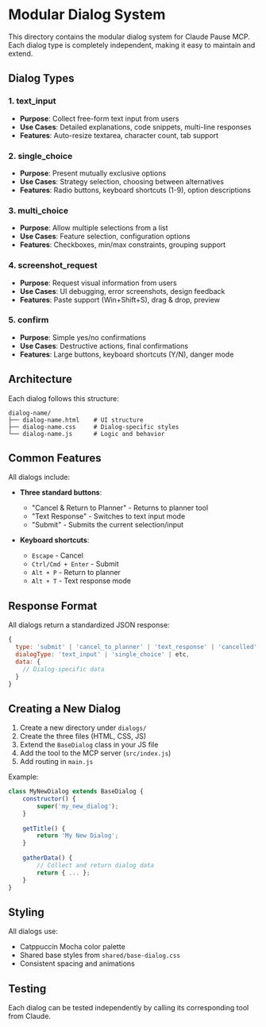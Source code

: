 # Modular Dialog System

This directory contains the modular dialog system for Claude Pause MCP. Each dialog type is completely independent, making it easy to maintain and extend.

## Dialog Types

### 1. **text_input**
- **Purpose**: Collect free-form text input from users
- **Use Cases**: Detailed explanations, code snippets, multi-line responses
- **Features**: Auto-resize textarea, character count, tab support

### 2. **single_choice**
- **Purpose**: Present mutually exclusive options
- **Use Cases**: Strategy selection, choosing between alternatives
- **Features**: Radio buttons, keyboard shortcuts (1-9), option descriptions

### 3. **multi_choice**
- **Purpose**: Allow multiple selections from a list
- **Use Cases**: Feature selection, configuration options
- **Features**: Checkboxes, min/max constraints, grouping support

### 4. **screenshot_request**
- **Purpose**: Request visual information from users
- **Use Cases**: UI debugging, error screenshots, design feedback
- **Features**: Paste support (Win+Shift+S), drag & drop, preview

### 5. **confirm**
- **Purpose**: Simple yes/no confirmations
- **Use Cases**: Destructive actions, final confirmations
- **Features**: Large buttons, keyboard shortcuts (Y/N), danger mode

## Architecture

Each dialog follows this structure:
```
dialog-name/
├── dialog-name.html    # UI structure
├── dialog-name.css     # Dialog-specific styles
└── dialog-name.js      # Logic and behavior
```

## Common Features

All dialogs include:
- **Three standard buttons**:
  - "Cancel & Return to Planner" - Returns to planner tool
  - "Text Response" - Switches to text input mode
  - "Submit" - Submits the current selection/input

- **Keyboard shortcuts**:
  - `Escape` - Cancel
  - `Ctrl/Cmd + Enter` - Submit
  - `Alt + P` - Return to planner
  - `Alt + T` - Text response mode

## Response Format

All dialogs return a standardized JSON response:
```javascript
{
  type: 'submit' | 'cancel_to_planner' | 'text_response' | 'cancelled',
  dialogType: 'text_input' | 'single_choice' | etc,
  data: {
    // Dialog-specific data
  }
}
```

## Creating a New Dialog

1. Create a new directory under `dialogs/`
2. Create the three files (HTML, CSS, JS)
3. Extend the `BaseDialog` class in your JS file
4. Add the tool to the MCP server (`src/index.js`)
5. Add routing in `main.js`

Example:
```javascript
class MyNewDialog extends BaseDialog {
    constructor() {
        super('my_new_dialog');
    }
    
    getTitle() {
        return 'My New Dialog';
    }
    
    gatherData() {
        // Collect and return dialog data
        return { ... };
    }
}
```

## Styling

All dialogs use:
- Catppuccin Mocha color palette
- Shared base styles from `shared/base-dialog.css`
- Consistent spacing and animations

## Testing

Each dialog can be tested independently by calling its corresponding tool from Claude.